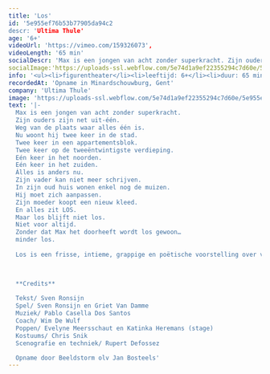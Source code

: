 ```yaml
---
title: 'Los'
id: '5e955ef76b53b77905da94c2
descr: 'Ultima Thule'
age: '6+'
videoUrl: 'https://vimeo.com/159326073',
videoLength: '65 min'
socialDescr: 'Max is een jongen van acht zonder superkracht. Zijn ouders zijn net uit-één.Weg van de plaats waar alles één is. Nu woont hij twee keer in de stad. Twee keer in een appartementsblok. Twee keer op de tweeëntwintigste verdieping. Eén keer in het noorden. Eén keer in het zuiden. Álles is anders nu. Zijn vader kan niet meer schrijven. In zijn oud huis wonen enkel nog de muizen. Hij moet zich aanpassen. Zijn moeder koopt een nieuw kleed. En alles zit LOS.Maar los blijft niet los. Niet voor altijd. Zonder dat Max het doorheeft wordt los gewoon…minder los. Los is een frisse, intieme, grappige en poëtische voorstelling over vasthouden en loslaten. '
socialImage:'https://uploads-ssl.webflow.com/5e74d1a9ef22355294c7d60e/5e955ed179f302374d6a69ba_UltimaThule_Los.jpg'
info: '<ul><li>figurentheater</li><li>leeftijd: 6+</li><li>duur: 65 min</li><li>taal: Nederlands</li><li><a href="http://www.ultima-thule.be" target="_blank">Ultima Thule</a>‍</li></ul>'
recordedAt: 'Opname in Minardschouwburg, Gent'
company: 'Ultima Thule'
image: 'https://uploads-ssl.webflow.com/5e74d1a9ef22355294c7d60e/5e955ed179f302374d6a69ba_UltimaThule_Los.jpg'
text: '|-
  Max is een jongen van acht zonder superkracht.
  Zijn ouders zijn net uit-één.
  Weg van de plaats waar alles één is.
  Nu woont hij twee keer in de stad.
  Twee keer in een appartementsblok.
  Twee keer op de tweeëntwintigste verdieping.
  Eén keer in het noorden.
  Eén keer in het zuiden.
  Álles is anders nu.
  Zijn vader kan niet meer schrijven.
  In zijn oud huis wonen enkel nog de muizen.
  Hij moet zich aanpassen.
  Zijn moeder koopt een nieuw kleed.
  En alles zit LOS.
  Maar los blijft niet los.
  Niet voor altijd.
  Zonder dat Max het doorheeft wordt los gewoon…
  minder los.
  
  Los is een frisse, intieme, grappige en poëtische voorstelling over vasthouden en loslaten.

  ‍

  **Credits**
  
  Tekst/ Sven Ronsijn
  Spel/ Sven Ronsijn en Griet Van Damme
  Muziek/ Pablo Casella Dos Santos
  Coach/ Wim De Wulf
  Poppen/ Evelyne Meersschaut en Katinka Heremans (stage)
  Kostuums/ Chris Snik
  Scenografie en techniek/ Rupert Defossez

  Opname door Beeldstorm olv Jan Bosteels'
---
```

